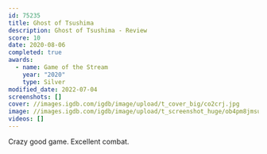 ```yaml
---
id: 75235
title: Ghost of Tsushima
description: Ghost of Tsushima - Review
score: 10
date: 2020-08-06
completed: true
awards:
  - name: Game of the Stream
    year: "2020"
    type: Silver
modified_date: 2022-07-04
screenshots: []
cover: //images.igdb.com/igdb/image/upload/t_cover_big/co2crj.jpg
image: //images.igdb.com/igdb/image/upload/t_screenshot_huge/ob4pm8jmsutkttmdm5ys.jpg
videos: []
---
```

Crazy good game. Excellent combat.